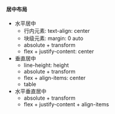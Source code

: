 #### 居中布局
+ 水平居中
    + 行内元素: text-align: center
    + 块级元素: margin: 0 auto
    + absolute + transform
    + flex + justify-content: center
+ 垂直居中
    + line-height: height
    + absolute + transform
    + flex + align-items: center
    + table
+ 水平垂直居中
    + absolute + transform
    + flex + justify-content + align-items